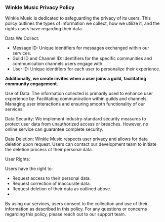 ### Winkle Music Privacy Policy

Winkle Music is dedicated to safeguarding the privacy of its users. This policy outlines the types of information we collect, how we utilize it, and the rights users have regarding their data.

Data We Collect: 
- Message ID: Unique identifiers for messages exchanged within our services.
- Guild ID and Channel ID: Identifiers for the specific communities and communication channels users engage with.
- User ID: Unique identifiers for each user to personalize their experience.

**Additionally, we create invites when a user joins a guild, facilitating community engagement.**


Use of Data:
The information collected is primarily used to enhance user experience by:
Facilitating communication within guilds and channels.
Managing user interactions and ensuring smooth functionality of our services.

Data Security:
We implement industry-standard security measures to protect user data from unauthorized access or breaches. However, no online service can guarantee complete security.

Data Deletion:
Winkle Music respects user privacy and allows for data deletion upon request. Users can contact our development team to initiate the deletion process of their personal data.

User Rights:

Users have the right to:
- Request access to their personal data.
- Request correction of inaccurate data.
- Request deletion of their data as outlined above.
- 
By using our services, users consent to the collection and use of their information as described in this policy. For any questions or concerns regarding this policy, please reach out to our support team.

